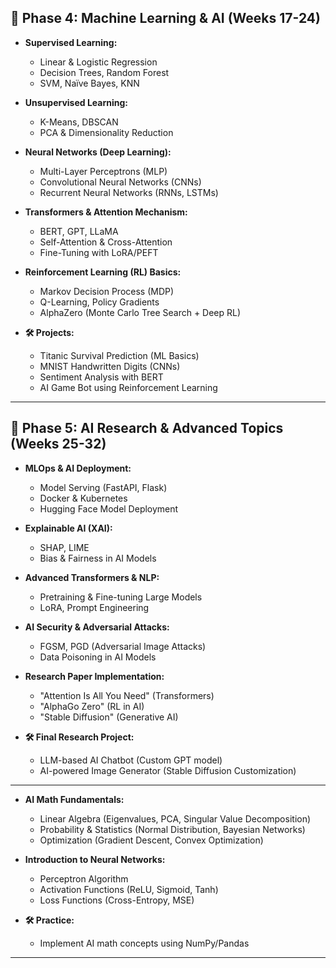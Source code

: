 ## **🔹 Phase 4: Machine Learning & AI (Weeks 17-24)**

- **Supervised Learning:**  
  - Linear & Logistic Regression  
  - Decision Trees, Random Forest  
  - SVM, Naïve Bayes, KNN

- **Unsupervised Learning:**  
  - K-Means, DBSCAN  
  - PCA & Dimensionality Reduction

- **Neural Networks (Deep Learning):**  
  - Multi-Layer Perceptrons (MLP)  
  - Convolutional Neural Networks (CNNs)  
  - Recurrent Neural Networks (RNNs, LSTMs)

- **Transformers & Attention Mechanism:**  
  - BERT, GPT, LLaMA  
  - Self-Attention & Cross-Attention  
  - Fine-Tuning with LoRA/PEFT

- **Reinforcement Learning (RL) Basics:**  
  - Markov Decision Process (MDP)  
  - Q-Learning, Policy Gradients  
  - AlphaZero (Monte Carlo Tree Search + Deep RL)

- **🛠 Projects:**  
  - Titanic Survival Prediction (ML Basics)  
  - MNIST Handwritten Digits (CNNs)  
  - Sentiment Analysis with BERT  
  - AI Game Bot using Reinforcement Learning

---

## **🔹 Phase 5: AI Research & Advanced Topics (Weeks 25-32)**

- **MLOps & AI Deployment:**  
  - Model Serving (FastAPI, Flask)  
  - Docker & Kubernetes  
  - Hugging Face Model Deployment

- **Explainable AI (XAI):**  
  - SHAP, LIME  
  - Bias & Fairness in AI Models

- **Advanced Transformers & NLP:**  
  - Pretraining & Fine-tuning Large Models  
  - LoRA, Prompt Engineering

- **AI Security & Adversarial Attacks:**  
  - FGSM, PGD (Adversarial Image Attacks)  
  - Data Poisoning in AI Models

- **Research Paper Implementation:**  
  - "Attention Is All You Need" (Transformers)  
  - "AlphaGo Zero" (RL in AI)  
  - "Stable Diffusion" (Generative AI)

- **🛠 Final Research Project:**  
  - LLM-based AI Chatbot (Custom GPT model)  
  - AI-powered Image Generator (Stable Diffusion Customization)

---

- **AI Math Fundamentals:**  
  - Linear Algebra (Eigenvalues, PCA, Singular Value Decomposition)  
  - Probability & Statistics (Normal Distribution, Bayesian Networks)  
  - Optimization (Gradient Descent, Convex Optimization)

- **Introduction to Neural Networks:**  
  - Perceptron Algorithm  
  - Activation Functions (ReLU, Sigmoid, Tanh)  
  - Loss Functions (Cross-Entropy, MSE)

- **🛠 Practice:**  
  - Implement AI math concepts using NumPy/Pandas

---
